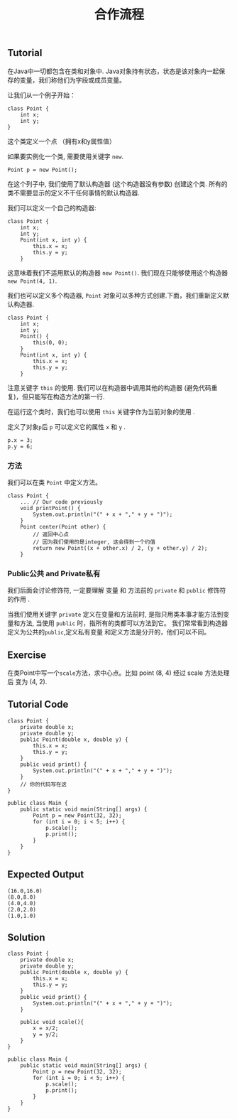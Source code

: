 ﻿---
layout: post
title: 合作流程
keywords: 编码格式, 开发规范, 命名规范
categories: [Java初级码农]
tags: [编码格式]
---

Tutorial
--------

在Java中一切都包含在类和对象中. Java对象持有状态，状态是该对象内一起保存的变量，我们称他们为字段或成员变量。

让我们从一个例子开始：

    class Point {
        int x;
        int y;
    }

这个类定义一个点 （拥有x和y属性值）

如果要实例化一个类, 需要使用关键字 `new`.

    Point p = new Point();

在这个列子中, 我们使用了默认构造器 (这个构造器没有参数) 创建这个类. 所有的类不需要显示的定义不干任何事情的默认构造器.

我们可以定义一个自己的构造器:

    class Point {
        int x;
        int y;
        Point(int x, int y) {
            this.x = x;
            this.y = y;
        }

这意味着我们不适用默认的构造器 `new Point()`. 我们现在只能够使用这个构造器 `new Point(4, 1)`.

我们也可以定义多个构造器,  `Point` 对象可以多种方式创建.下面，我们重新定义默认构造器.

    class Point {
        int x;
        int y;
        Point() {
            this(0, 0);
        }
        Point(int x, int y) {
            this.x = x;
            this.y = y;
        }

注意关键字 `this` 的使用. 我们可以在构造器中调用其他的构造器  (避免代码重复)，但只能写在构造方法的第一行.

在运行这个类时，我们也可以使用 `this` 关键字作为当前对象的使用 .

定义了对象`p`后 `p` 可以定义它的属性 `x` 和 `y`	.

    p.x = 3;
    p.y = 6;

### 方法

我们可以在类 `Point` 中定义方法。

    class Point {
        ... // Our code previously
        void printPoint() {
            System.out.println("(" + x + "," + y + ")");
        }
        Point center(Point other) {
            // 返回中心点
			// 因为我们使用的是integer, 这会得到一个约值
            return new Point((x + other.x) / 2, (y + other.y) / 2);
        }

### Public公共 and Private私有

我们后面会讨论修饰符, 一定要理解 变量 和 方法前的 `private` 和 `public` 修饰符的作用 .

当我们使用关键字 `private` 定义在变量和方法前时, 是指只用类本事才能方法到变量和方法, 当使用 `public` 时，指所有的类都可以方法到它。 我们常常看到构造器定义为公共的`public`,定义私有变量 和定义方法是分开的，他们可以不同。

Exercise
--------

在类Point中写一个`scale`方法，求中心点。比如 point (8, 4)  经过 scale 方法处理后 变为 (4, 2).

Tutorial Code
-------------
	class Point {
		private double x;
		private double y;
		public Point(double x, double y) {
			this.x = x;
			this.y = y;
		}
		public void print() {
			System.out.println("(" + x + "," + y + ")");
		}
		// 你的代码写在这
	}

	public class Main {
		public static void main(String[] args) {
			Point p = new Point(32, 32);
			for (int i = 0; i < 5; i++) {
				p.scale();
				p.print();
			}
		}
	}

Expected Output
---------------

	(16.0,16.0)
	(8.0,8.0)
	(4.0,4.0)
	(2.0,2.0)
	(1.0,1.0)

Solution
--------

	class Point {
		private double x;
		private double y;
		public Point(double x, double y) {
			this.x = x;
			this.y = y;
		}
		public void print() {
			System.out.println("(" + x + "," + y + ")");
		}
    
		public void scale(){
			x = x/2;
			y = y/2;
		}
	}

	public class Main {
		public static void main(String[] args) {
			Point p = new Point(32, 32);
			for (int i = 0; i < 5; i++) {
				p.scale();
				p.print();
			}
		}
	}
